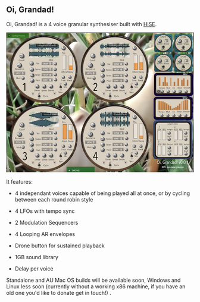 ## **Oi, Grandad!**

Oi, Grandad! is a 4 voice granular synthesiser built with [HISE](http://hise.audio). 

![enter image description here](https://raw.githubusercontent.com/publicsamples/Oi-Grandad/main/oi%20grandad/oigrandad.png)

It features:

 - 4 independant voices capable of being played all at once, or by
   cycling between each round robin style

 - 4 LFOs with tempo sync
 -  2 Modulation Sequencers  
 - 4 Looping AR envelopes 
 -  Drone button for sustained playback
 -   1GB sound library
 - Delay per voice

Standalone and AU Mac OS builds will be available  soon, Windows and Linux less soon (currently without a working x86 machine, if you have an old one you'd like to donate get in touch!) . 


